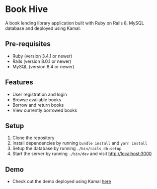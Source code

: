 # Book Hive
A book lending library application built with Ruby on Rails 8, MySQL database and deployed using Kamal.

## Pre-requisites
- Ruby (version 3.4.1 or newer)
- Rails (version 8.0.1 or newer)
- MySQL (version 8.4 or newer)


## Features
- User registration and login
- Browse available books
- Borrow and return books
- View currently borrowed books

## Setup
1. Clone the repository
2. Install dependencies by running ```bundle install``` and ```yarn install```
3. Setup the database by running ```./bin/rails db:setup```
4. Start the server by running ```./bin/dev``` and visit [http://localhost:3000](http://localhost:3000)

## Demo
- Check out the demo deployed using Kamal [here](https://bookhive.kachistore.online)